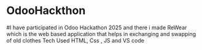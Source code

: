 # OdooHackthon
#I have participated in Odoo Hackathon 2025 and there i made ReWear which is the web based application that helps in exchanging and swapping of old clothes 
Tech Used
HTML, Css , JS and VS code
